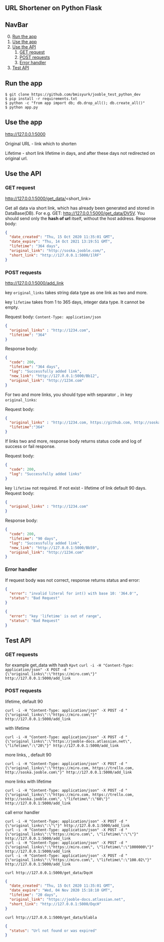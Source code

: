 ## URL Shortener on Python Flask
## NavBar

0. [Run the app](#Run-the-app)
1. [Use the app](#Use-the-app)
2. [Use the API](#Use-the-API)
    1. [GET request](#GET-request)
    2. [POST requests](#POST-requests)
    3. [Error handler](#Error-handler)
3. [Test API](#Test-API)
## Run the app

```
$ git clone https://github.com/bmisyurk/jooble_test_python_dev
$ pip install -r requirements.txt
$ python -c "from app import db; db.drop_all(); db.create_all()"
$ python app.py
```

## Use the app
http://127.0.0.1:5000

Original URL - link which to shorten

Lifetime - short link lifetime in days, and after these days not redirected on original url.


## Use the API
### GET request
http://127.0.0.1:5000/get_data/<short_link>

Get all data via short link, which has already been generated and stored in DataBase(DB). For e.g. GET: http://127.0.0.1:5000/get_data/DV5V. You should send only the **hash of url** itself, without the host address.
Response body:
```json
{
  "date_created": "Thu, 15 Oct 2020 11:35:01 GMT",
  "date_expire": "Thu, 14 Oct 2021 13:19:51 GMT",
  "lifetime": "364 days",
  "original_link": "http://soska.jooble.com/",
  "short_link": "http://127.0.0.1:5000/1lRF"
}
```
### POST requests
http://127.0.0.1:5000/add_link

key `original_links` takes string data type as one link as two and more.

key `lifetime` takes from 1 to 365 days, integer data type. It cannot be empty.

Request body:
`Content-Type: application/json`
```json
{
  "original_links" : "http://1234.com",
  "lifetime": "364"
}
```
Response body:
```json
{
  "code": 200,
  "lifetime": "364 days",
  "log": "Successfully added link",
  "new_link": "http://127.0.0.1:5000/Bb12",
  "original_link": "http://1234.com"
}
```
For two and more links, you should type with separator `,` in key `original_links`:

Request body:
```json
{
  "original_links" : "http://1234.com, https://github.com, http://soska.jooble.com/",
  "lifetime":"364"
}
```
If links two and more, response body returns status code and log of success or fail response.

Request body:
```json
{
  "code": 200,
  "log": "Successfully added links"
}
```


key `lifetime` not required. If not exist - lifetime of link default 90 days.
Request body:
```json
{
  "original_links" : "http://1234.com"
}
```
Response body:
```json
{
  "code": 200,
  "lifetime": "90 days",
  "log": "Successfully added link",
  "new_link": "http://127.0.0.1:5000/Bb59",
  "original_link": "http://1234.com"
}
```
### Error handler
If request body was not сorrect, response returns status and error:
```json
{
  "error": "invalid literal for int() with base 10: '364.0'",
  "status": "Bad Request"
}
```
```json
{
  "error": "key 'lifetime' is out of range",
  "status": "Bad Request"
}

```
## Test API
### GET requests
for example get_data with hash `Kpvt`
```curl -i -H "Content-Type: application/json" -X POST -d "{\"original_links\":\"https://miro.com\"}" http://127.0.0.1:5000/add_link```

### POST requests
lifetime, default 90

```curl -i -H "Content-Type: application/json" -X POST -d "{\"original_links\":\"https://miro.com\"}" http://127.0.0.1:5000/add_link```

with lifetime

```curl -i -H "Content-Type: application/json" -X POST -d "{\"original_links\":\"https://jooble-docs.atlassian.net\", \"lifetime\":\"20\"}" http://127.0.0.1:5000/add_link```

more links, , default 90

```curl -i -H "Content-Type: application/json" -X POST -d "{\"original_links\":\"https://miro.com, https://trello.com, http://soska.jooble.com\"}" http://127.0.0.1:5000/add_link```

more links with lifetime

```curl -i -H "Content-Type: application/json" -X POST -d "{\"original_links\":\"https://miro.com, https://trello.com, http://soska.jooble.com\", \"lifetime\":\"60\"}" http://127.0.0.1:5000/add_link```

call error handler

```
curl -i -H "Content-Type: application/json" -X POST -d "{\"original_links\":\"\"}" http://127.0.0.1:5000/add_link
curl -i -H "Content-Type: application/json" -X POST -d "{\"original_links\":\"https://miro.com\", \"lifetime\":\"\"}" http://127.0.0.1:5000/add_link
curl -i -H "Content-Type: application/json" -X POST -d "{\"original_links\":\"https://miro.com\", \"lifetime\":\"1000000\"}" http://127.0.0.1:5000/add_link
curl -i -H "Content-Type: application/json" -X POST -d "{\"original_links\":\"https://miro.com\", \"lifetime\":\"100.02\"}" http://127.0.0.1:5000/add_link
```

```
curl http://127.0.0.1:5000/get_data/DqcH
```
```json
{
  "date_created": "Thu, 15 Oct 2020 11:35:01 GMT",
  "date_expire": "Wed, 04 Nov 2020 15:18:10 GMT",
  "lifetime": "20 days",
  "original_link": "https://jooble-docs.atlassian.net",
  "short_link": "http://127.0.0.1:5000/DqcH"
}
```
```
curl http://127.0.0.1:5000/get_data/blabla
```
```json
{
  "status": "Url not found or was expired"
}
```
